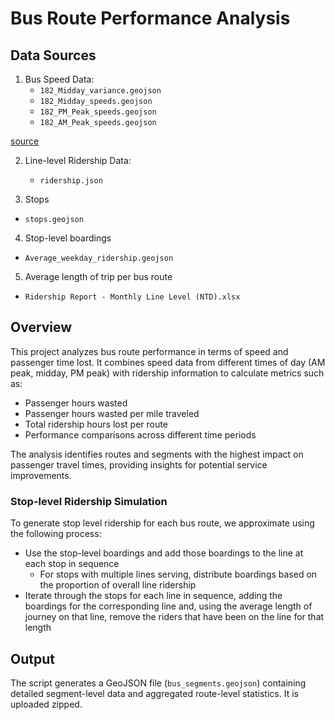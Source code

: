 # Bus Route Performance Analysis

## Data Sources

1. Bus Speed Data:
   - `182_Midday_variance.geojson`
   - `182_Midday_speeds.geojson`
   - `182_PM_Peak_speeds.geojson`
   - `182_AM_Peak_speeds.geojson`

[source](https://rt--cal-itp-data-analyses.netlify.app/district_07-los-angeles/18__speedmaps__district_07-los-angeles__itp_id_182)

2. Line-level Ridership Data:
   - `ridership.json`

3. Stops
 - `stops.geojson`

4. Stop-level boardings
 - `Average_weekday_ridership.geojson`

5. Average length of trip per bus route
 - `Ridership Report - Monthly Line Level (NTD).xlsx`

## Overview

This project analyzes bus route performance in terms of speed and passenger time lost. It combines speed data from different times of day (AM peak, midday, PM peak) with ridership information to calculate metrics such as:

- Passenger hours wasted
- Passenger hours wasted per mile traveled
- Total ridership hours lost per route
- Performance comparisons across different time periods

The analysis identifies routes and segments with the highest impact on passenger travel times, providing insights for potential service improvements.

### Stop-level Ridership Simulation

To generate stop level ridership for each bus route, we approximate using the following process:

 - Use the stop-level boardings and add those boardings to the line at each stop in sequence
   - For stops with multiple lines serving, distribute boardings based on the proportion of overall line ridership
 - Iterate through the stops for each line in sequence, adding the boardings for the corresponding line and, using the average length of journey on that line, remove the riders that have been on the line for that length

## Output

The script generates a GeoJSON file (`bus_segments.geojson`) containing detailed segment-level data and aggregated route-level statistics. It is uploaded zipped.